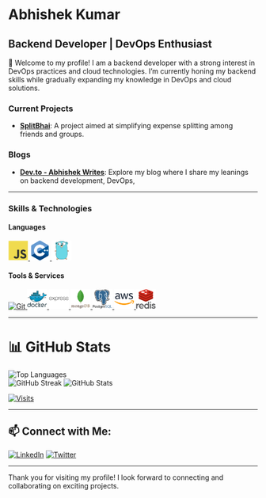 # Abhishek Kumar
## Backend Developer | DevOps Enthusiast

👋 Welcome to my profile! I am a backend developer with a strong interest in DevOps practices and cloud technologies. I’m currently honing my backend skills while gradually expanding my knowledge in DevOps and cloud solutions.



### Current Projects
- **[SplitBhai](https://github.com/abhiraj-ku/splitBhai)**: A project aimed at simplifying expense splitting among friends and groups.

### Blogs
- **[Dev.to - Abhishek Writes](https://dev.to/abhishek_writes)**: Explore my blog where I share my leanings on backend development, DevOps, 




---
### Skills & Technologies

#### Languages
<p align="left">
  <a href="https://developer.mozilla.org/en-US/docs/Web/JavaScript" target="_blank" rel="noreferrer">
    <img src="https://raw.githubusercontent.com/devicons/devicon/master/icons/javascript/javascript-original.svg" alt="JavaScript" width="40" height="40"/>
  </a>
  <a href="https://www.w3schools.com/cpp/" target="_blank" rel="noreferrer">
    <img src="https://raw.githubusercontent.com/devicons/devicon/master/icons/cplusplus/cplusplus-original.svg" alt="C++" width="40" height="40"/>
  </a>
  <a href="https://golang.org" target="_blank" rel="noreferrer">
    <img src="https://raw.githubusercontent.com/devicons/devicon/master/icons/go/go-original.svg" alt="Go" width="40" height="40"/>
  </a>
</p>

#### Tools & Services
<p align="left">
  <a href="https://git-scm.com/" target="_blank" rel="noreferrer">
    <img src="https://www.vectorlogo.zone/logos/git-scm/git-scm-icon.svg" alt="Git" width="40" height="40"/>
  </a>
  <a href="https://www.docker.com/" target="_blank" rel="noreferrer">
    <img src="https://raw.githubusercontent.com/devicons/devicon/master/icons/docker/docker-original-wordmark.svg" alt="Docker" width="40" height="40"/>
  </a>
  <a href="https://expressjs.com" target="_blank" rel="noreferrer">
    <img src="https://raw.githubusercontent.com/devicons/devicon/master/icons/express/express-original-wordmark.svg" alt="Express" width="40" height="40"/>
  </a>
  <a href="https://www.mongodb.com/" target="_blank" rel="noreferrer">
    <img src="https://raw.githubusercontent.com/devicons/devicon/master/icons/mongodb/mongodb-original-wordmark.svg" alt="MongoDB" width="40" height="40"/>
  </a>
  <a href="https://www.postgresql.org" target="_blank" rel="noreferrer">
    <img src="https://raw.githubusercontent.com/devicons/devicon/master/icons/postgresql/postgresql-original-wordmark.svg" alt="PostgreSQL" width="40" height="40"/>
  </a>
  <a href="https://aws.amazon.com" target="_blank" rel="noreferrer">
    <img src="https://raw.githubusercontent.com/devicons/devicon/master/icons/amazonwebservices/amazonwebservices-original-wordmark.svg" alt="AWS" width="40" height="40"/>
  </a>
  <a href="https://redis.io" target="_blank" rel="noreferrer">
    <img src="https://raw.githubusercontent.com/devicons/devicon/master/icons/redis/redis-original-wordmark.svg" alt="Redis" width="40" height="40"/>
  </a>

</p>

---

# 📊 GitHub Stats
![Top Languages](https://github-readme-stats.vercel.app/api/top-langs/?username=abhiraj-ku&theme=onedark&hide_border=false&include_all_commits=false&count_private=false&layout=compact)</br>
![GitHub Streak](https://github-readme-streak-stats.herokuapp.com/?user=abhiraj-ku&theme=onedark&hide_border=false)
![GitHub Stats](https://github-readme-stats.vercel.app/api?username=abhiraj-ku&theme=onedark&hide_border=false&include_all_commits=false&count_private=false)

[![Visits](https://visitcount.itsvg.in/api?id=abhiraj-ku&icon=0&color=0)](https://visitcount.itsvg.in)

---

## 📫 Connect with Me:
[![LinkedIn](https://img.shields.io/badge/LinkedIn-%230077B5.svg?logo=linkedin&logoColor=white)](https://linkedin.com/in/abhishek-ko)
[![Twitter](https://img.shields.io/badge/Twitter-%230077B5.svg?logo=twitter&logoColor=white)](https://twitter.com/abhirajabhi312)

---

Thank you for visiting my profile! I look forward to connecting and collaborating on exciting projects.

